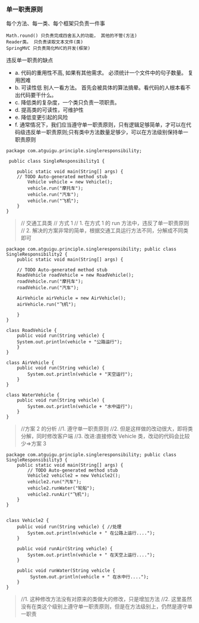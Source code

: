 ### 单一职责原则

每个方法、每一类、每个框架只负责一件事

```
Math.round() 只负责完成四舍五入的功能， 其他的不管(方法)
Reader类。 只负责读取文本文件(类)
SpringMVC 只负责简化MVC的开发(框架)
```

违反单一职责的缺点
- a. 代码的重用性不高, 如果有其他需求。 必须统计一个文件中的句子数量。 复用困难
- b. 可读性低 别人一看方法。 首先会被具体的算法搞晕。看代码的人根本看不出代码要干什么。
- c. 降低类的复杂度，一个类只负责一项职责。
- d.  提高类的可读性，可维护性
- e.  降低变更引起的风险
- f.  通常情况下，我们应当遵守单一职责原则，只有逻辑足够简单，才可以在代码级违反单一职责原则;只有类中方法数量足够少，可以在方法级别保持单一职责原则


```
package com.atguigu.principle.singleresponsibility;

 public class SingleResponsibility1 {

    public static void main(String[] args) {
    // TODO Auto-generated method stub
        Vehicle vehicle = new Vehicle(); 
        vehicle.run("摩托车"); 
        vehicle.run("汽车"); 
        vehicle.run("飞机");
    } 
}
```


>// 交通工具类
// 方式 1
// 1. 在方式 1 的 run 方法中，违反了单一职责原则
// 2. 解决的方案非常的简单，根据交通工具运行方法不同，分解成不同类即可


```
package com.atguigu.principle.singleresponsibility; public class SingleResponsibility2 {
    public static void main(String[] args) {
    
    // TODO Auto-generated method stub
    RoadVehicle roadVehicle = new RoadVehicle();          
    roadVehicle.run("摩托车"); 
    roadVehicle.run("汽车");
    
    AirVehicle airVehicle = new AirVehicle();
    airVehicle.run("飞机"); 
    
    }
}

class RoadVehicle {
    public void run(String vehicle) {
    System.out.println(vehicle + "公路运行"); 
    }
}

class AirVehicle {
    public void run(String vehicle) {
        System.out.println(vehicle + "天空运行"); 
    }
}

class WaterVehicle {
    public void run(String vehicle) {
        System.out.println(vehicle + "水中运行"); 
    }
}

```

> //方案 2 的分析
//1. 遵守单一职责原则
//2. 但是这样做的改动很大，即将类分解，同时修改客户端 //3. 改进:直接修改 Vehicle 类，改动的代码会比较少=>方案 3



```
package com.atguigu.principle.singleresponsibility; public class SingleResponsibility3 {
    public static void main(String[] args) {
        // TODO Auto-generated method stub 
        Vehicle2 vehicle2 = new Vehicle2();     
        vehicle2.run("汽车"); 
        vehicle2.runWater("轮船"); 
        vehicle2.runAir("飞机");
    } 
}


class Vehicle2 {
    public void run(String vehicle) { //处理
        System.out.println(vehicle + " 在公路上运行....");
    }
     
    public void runAir(String vehicle) { 
        System.out.println(vehicle + " 在天空上运行....");
    }
    
    public void runWater(String vehicle {
         System.out.println(vehicle + " 在水中行....");
    }
}

```

> //1. 这种修改方法没有对原来的类做大的修改，只是增加方法
//2. 这里虽然没有在类这个级别上遵守单一职责原则，但是在方法级别上，仍然是遵守单一职责
